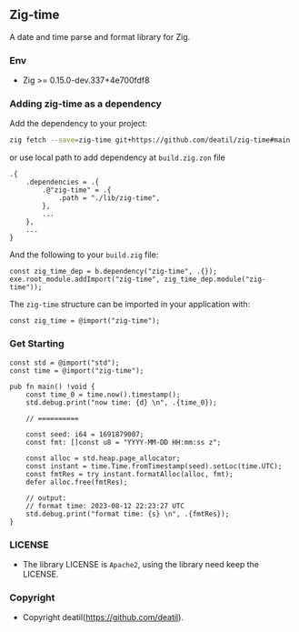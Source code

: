 ## Zig-time 

A date and time parse and format library for Zig.


### Env

 - Zig >= 0.15.0-dev.337+4e700fdf8


### Adding zig-time as a dependency

Add the dependency to your project:

```sh
zig fetch --save=zig-time git+https://github.com/deatil/zig-time#main
```

or use local path to add dependency at `build.zig.zon` file

```zig
.{
    .dependencies = .{
        .@"zig-time" = .{
            .path = "./lib/zig-time",
        },
        ...
    },
    ...
}
```

And the following to your `build.zig` file:

```zig
const zig_time_dep = b.dependency("zig-time", .{});
exe.root_module.addImport("zig-time", zig_time_dep.module("zig-time"));
```

The `zig-time` structure can be imported in your application with:

```zig
const zig_time = @import("zig-time");
```


### Get Starting

~~~zig
const std = @import("std");
const time = @import("zig-time");

pub fn main() !void {
    const time_0 = time.now().timestamp();
    std.debug.print("now time: {d} \n", .{time_0});
    
    // ==========
    
    const seed: i64 = 1691879007;
    const fmt: []const u8 = "YYYY-MM-DD HH:mm:ss z";
    
    const alloc = std.heap.page_allocator;
    const instant = time.Time.fromTimestamp(seed).setLoc(time.UTC);
    const fmtRes = try instant.formatAlloc(alloc, fmt);
    defer alloc.free(fmtRes);
    
    // output: 
    // format time: 2023-08-12 22:23:27 UTC
    std.debug.print("format time: {s} \n", .{fmtRes});
}
~~~


### LICENSE

*  The library LICENSE is `Apache2`, using the library need keep the LICENSE.


### Copyright

*  Copyright deatil(https://github.com/deatil).
